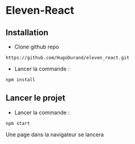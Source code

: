 # Eleven-React


## Installation

* Clone github repo

```
https://github.com/HugoDurand/eleven_react.git
```

* Lancer la commande :
```
npm install
```


## Lancer le projet

* Lancer la commande :
```
npm start
```

Une page dans la navigateur se lancera
